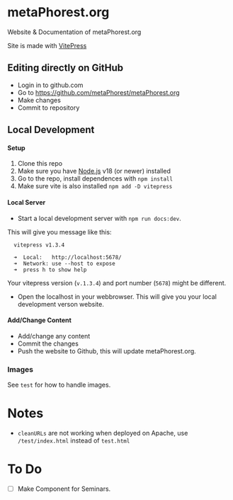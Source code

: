 # metaPhorest.org

Website &amp; Documentation of metaPhorest.org

Site is made with [VitePress](https://vitepress.dev)


## Editing directly on GitHub

- Login in to github.com
- Go to https://github.com/metaPhorest/metaPhorest.org
- Make changes
- Commit to repository

## Local Development

#### Setup

1. Clone this repo
2. Make sure you have [Node.js](https://nodejs.org/) v18 (or newer) installed
3. Go to the repo, install dependences with `npm install`
4. Make sure vite is also installed `npm add -D vitepress`

#### Local Server

- Start a local development server with `npm run docs:dev`.

This will give you message like this:
```
  vitepress v1.3.4

  ➜  Local:   http://localhost:5678/
  ➜  Network: use --host to expose
  ➜  press h to show help
```
Your vitepress version (`v.1.3.4`) and port number (`5678`) might be different.

- Open the localhost in your webbrowser. This will give you your local development verson website.


#### Add/Change Content

- Add/change any content
- Commit the changes
- Push the website to Github, this will update metaPhorest.org.


### Images

See `test` for how to handle images.


# Notes

- `cleanURLs` are not working when deployed on Apache, use `/test/index.html` instead of `test.html`

# To Do


- [ ] Make Component for Seminars. 

